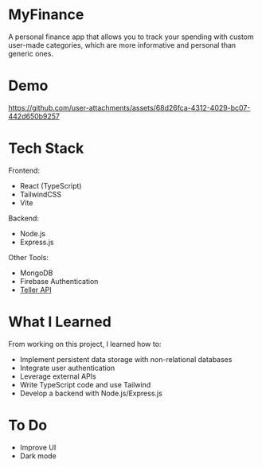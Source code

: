 # MyFinance

A personal finance app that allows you to track your spending with custom user-made categories, which are more informative and personal than generic ones.

# Demo

https://github.com/user-attachments/assets/68d26fca-4312-4029-bc07-442d650b9257

# Tech Stack

Frontend:
- React (TypeScript)
- TailwindCSS
- Vite

Backend:
- Node.js
- Express.js

Other Tools:
- MongoDB
- Firebase Authentication
- [Teller API](https://teller.io)

# What I Learned

From working on this project, I learned how to:
- Implement persistent data storage with non-relational databases
- Integrate user authentication
- Leverage external APIs
- Write TypeScript code and use Tailwind
- Develop a backend with Node.js/Express.js

# To Do

- Improve UI
- Dark mode
